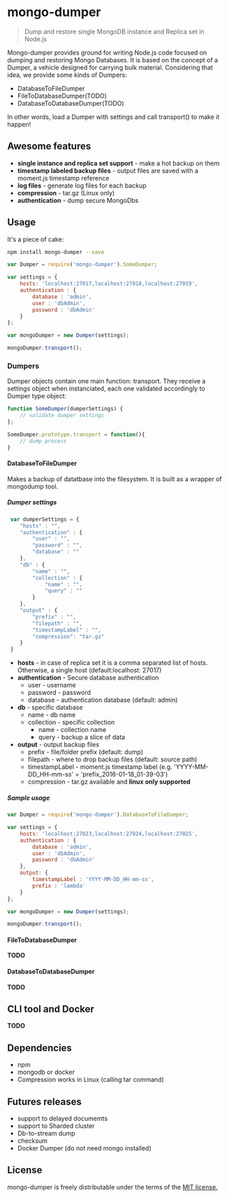 # mongo-dumper
> Dump and restore single MongoDB instance and Replica set in Node.js

Mongo-dumper provides ground for writing Node.js code focused on dumping and restoring Mongo Databases. It is based on the concept of a Dumper, a vehicle designed for carrying bulk material. Considering that idea, we provide some kinds of Dumpers: 

- DatabaseToFileDumper
- FileToDatabaseDumper(TODO)
- DatabaseToDatabaseDumper(TODO)

In other words, load a Dumper with settings and call transport() to make it happen!

## Awesome features
* **single instance and replica set support** - make a hot backup on them
* **timestamp labeled backup files** - output files are saved with a moment.js timestamp reference
* **log files** - generate log files for each backup
* **compression** - tar.gz (Linux only)
* **authentication** - dump secure MongoDbs

## Usage
It's a piece of cake:
```bash
npm install mongo-dumper --save
```
```javascript
var Dumper = require('mongo-dumper').SomeDumper;

var settings = {
	hosts: 'localhost:27017,localhost:27018,localhost:27019',
	authentication : {
		database : 'admin',
		user : 'dbAdmin',
		password : 'dbAdmin'
	}
};

var mongoDumper = new Dumper(settings);

mongoDumper.transport();
```

### Dumpers
Dumper objects contain one main function: transport. They receive a settings object when instanciated, each one validated accordingly to Dumper type object:

```javascript
function SomeDumper(dumperSettings) {
	// validate dumper settings
};

SomeDumper.prototype.transport = function(){
	// dump process
}
```

#### DatabaseToFileDumper
Makes a backup of datatbase into the filesystem. It is built as a wrapper of mongodump tool.

##### Dumper settings
```javascript
 var dumperSettings = {
 	"hosts" : "",
	"authentication" : {
		"user" : "",
		"password" : "",
		"database" : ""
	},
	"db" : {
		"name" : "",
		"collection" : {
			"name" : "",
			"query" : ""
		}
	},
	"output" : {
		"prefix" : "",
		"filepath" : "",
		"timestampLabel" : "",
		"compression": "tar.gz"
	}
 }
```
- **hosts** - in case of replica set it is a comma separated list of hosts. Otherwise, a single host (default:localhost: 27017)
- **authentication** - Secure database authentication
   - user - username
   - password - password
   - database - authentication database (default: admin)
- **db** - specific database
   - name - db name
   - collection - specific collection
      - name - collection name
      - query - backup a slice of data
- **output** - output backup files
   - prefix - file/folder prefix (default: dump)
   - filepath - where to drop backup files (default: source path)
   - timestampLabel - moment.js timestamp label (e.g. 'YYYY-MM-DD_HH-mm-ss' = 'prefix_2016-01-18_01-39-03')
   - compression - tar.gz available and **linux only supported**

##### Sample usage
```javascript
var Dumper = require('mongo-dumper').DatabaseToFileDumper;

var settings = {
	hosts: 'localhost:27023,localhost:27024,localhost:27025',
	authentication : {
		database : 'admin',
		user : 'dbAdmin',
		password : 'dbAdmin'
	},
	output: {
		timestampLabel : 'YYYY-MM-DD_HH-mm-ss',
		prefix : 'lambda'
	}
};

var mongoDumper = new Dumper(settings);

mongoDumper.transport();
```

#### FileToDatabaseDumper
**TODO**

#### DatabaseToDatabaseDumper
**TODO**

## CLI tool and Docker
**TODO**

## Dependencies
- npm
- mongodb or docker
- Compression works in Linux (calling tar command)

## Futures releases
- support to delayed documemts
- support to Sharded cluster
- Db-to-stream dump
- checksum
- Docker Dumper (do not need mongo installed)

## License

mongo-dumper is freely distributable under the terms of the [MIT license.](LICENSE)
